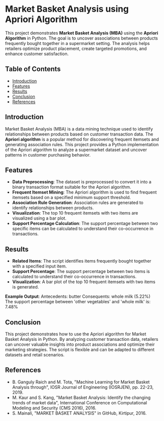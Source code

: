 # Market Basket Analysis using Apriori Algorithm

This project demonstrates **Market Basket Analysis (MBA)** using the **Apriori Algorithm** in Python. The goal is to uncover associations between products frequently bought together in a supermarket setting. The analysis helps retailers optimize product placement, create targeted promotions, and enhance customer satisfaction.

## Table of Contents
- [Introduction](#introduction)
- [Features](#features)
- [Results](#results)
- [Conclusion](#conclusion)
- [References](#references)

## Introduction

Market Basket Analysis (MBA) is a data mining technique used to identify relationships between products based on customer transaction data. The **Apriori algorithm** is a popular method for discovering frequent itemsets and generating association rules. This project provides a Python implementation of the Apriori algorithm to analyze a supermarket dataset and uncover patterns in customer purchasing behavior.

## Features

- **Data Preprocessing**: The dataset is preprocessed to convert it into a binary transaction format suitable for the Apriori algorithm.
- **Frequent Itemset Mining**: The Apriori algorithm is used to find frequent itemsets based on a specified minimum support threshold.
- **Association Rule Generation**: Association rules are generated to identify relationships between products.
- **Visualization**: The top 10 frequent itemsets with two items are visualized using a bar plot.
- **Support Percentage Calculation**: The support percentage between two specific items can be calculated to understand their co-occurrence in transactions.

## Results

- **Related Items**: The script identifies items frequently bought together with a specified input item.
- **Support Percentage**: The support percentage between two items is calculated to understand their co-occurrence in transactions.
- **Visualization**: A bar plot of the top 10 frequent itemsets with two items is generated.

**Example Output**:
Antecedents: butter Consequents: whole milk (5.22%)
The support percentage between 'other vegetables' and 'whole milk' is: 7.48%

## Conclusion

This project demonstrates how to use the Apriori algorithm for Market Basket Analysis in Python. By analyzing customer transaction data, retailers can uncover valuable insights into product associations and optimize their marketing strategies. The script is flexible and can be adapted to different datasets and retail scenarios.

## References

- B. Ganguly Raich and M. Tota, "Machine Learning for Market Basket Analysis through", IOSR Journal of Engineering (IOSRJEN), pp. 22-23, 2019.
- M. Kaur and S. Kang, "Market Basket Analysis: Identify the changing trends of market data", International Conference on Computational Modeling and Security (CMS 2016), 2016.
- S. Mainali, "MARKET BASKET ANALYSIS" in GitHub, Kirtipur, 2016.
